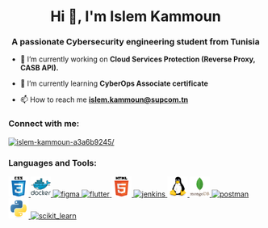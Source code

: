 <h1 align="center">Hi 👋, I'm Islem Kammoun</h1>
<h3 align="center">A passionate Cybersecurity engineering student from Tunisia</h3>

- 🔭 I’m currently working on **Cloud Services Protection (Reverse Proxy, CASB API).**

- 🌱 I’m currently learning **CyberOps Associate certificate**

- 📫 How to reach me **islem.kammoun@supcom.tn**

<h3 align="left">Connect with me:</h3>
<p align="left">
<a href="https://linkedin.com/in/islem-kammoun-a3a6b9245/" target="blank"><img align="center" src="https://raw.githubusercontent.com/rahuldkjain/github-profile-readme-generator/master/src/images/icons/Social/linked-in-alt.svg" alt="islem-kammoun-a3a6b9245/" height="30" width="40" /></a>
</p>

<h3 align="left">Languages and Tools:</h3>
<p align="left"> <a href="https://www.w3schools.com/css/" target="_blank" rel="noreferrer"> <img src="https://raw.githubusercontent.com/devicons/devicon/master/icons/css3/css3-original-wordmark.svg" alt="css3" width="40" height="40"/> </a> <a href="https://www.docker.com/" target="_blank" rel="noreferrer"> <img src="https://raw.githubusercontent.com/devicons/devicon/master/icons/docker/docker-original-wordmark.svg" alt="docker" width="40" height="40"/> </a> <a href="https://www.figma.com/" target="_blank" rel="noreferrer"> <img src="https://www.vectorlogo.zone/logos/figma/figma-icon.svg" alt="figma" width="40" height="40"/> </a> <a href="https://flutter.dev" target="_blank" rel="noreferrer"> <img src="https://www.vectorlogo.zone/logos/flutterio/flutterio-icon.svg" alt="flutter" width="40" height="40"/> </a> <a href="https://www.w3.org/html/" target="_blank" rel="noreferrer"> <img src="https://raw.githubusercontent.com/devicons/devicon/master/icons/html5/html5-original-wordmark.svg" alt="html5" width="40" height="40"/> </a> <a href="https://www.jenkins.io" target="_blank" rel="noreferrer"> <img src="https://www.vectorlogo.zone/logos/jenkins/jenkins-icon.svg" alt="jenkins" width="40" height="40"/> </a> <a href="https://www.linux.org/" target="_blank" rel="noreferrer"> <img src="https://raw.githubusercontent.com/devicons/devicon/master/icons/linux/linux-original.svg" alt="linux" width="40" height="40"/> </a> <a href="https://www.mongodb.com/" target="_blank" rel="noreferrer"> <img src="https://raw.githubusercontent.com/devicons/devicon/master/icons/mongodb/mongodb-original-wordmark.svg" alt="mongodb" width="40" height="40"/> </a> <a href="https://postman.com" target="_blank" rel="noreferrer"> <img src="https://www.vectorlogo.zone/logos/getpostman/getpostman-icon.svg" alt="postman" width="40" height="40"/> </a> <a href="https://www.python.org" target="_blank" rel="noreferrer"> <img src="https://raw.githubusercontent.com/devicons/devicon/master/icons/python/python-original.svg" alt="python" width="40" height="40"/> </a> <a href="https://scikit-learn.org/" target="_blank" rel="noreferrer"> <img src="https://upload.wikimedia.org/wikipedia/commons/0/05/Scikit_learn_logo_small.svg" alt="scikit_learn" width="40" height="40"/> </a> </p>




<!-- # Hi 👋, I'm @Islem-Kammmoun

I am an enthusiastic second-year ICT engineering student with a passion for learning and growing in fast-paced environments.

### Coding
👀 I’m interested in DevOps & DevSecOps.

🔭 I’m currently working on developing my skills further.

🌱 I’m currently learning Docker, Kubernetes, Microsoft Azure.

📫 How to reach me: islem.kammoun@supcom.tn.


### Connect with me:
- [LinkedIn](https://www.linkedin.com/in/islem-kammoun-a3a6b9245/) -->

<!---### Languages and Tools:--->

<!---docker jenkins kubernetes azure promethus grafana linux cplusplus css3 figma git html5 javascript mongodb sql python flask sqlite --->

<!---
Islem-Kammmoun/Islem-Kammmoun is a ✨ special ✨ repository because its `README.md` (this file) appears on your GitHub profile.
You can click the Preview link to take a look at your changes.
--->

